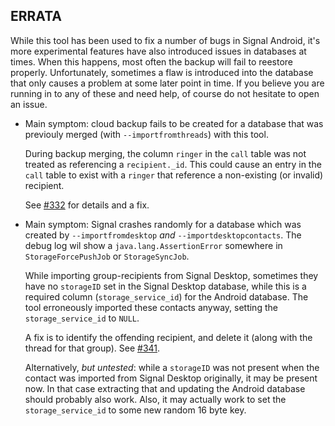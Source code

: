 ## ERRATA

While this tool has been used to fix a number of bugs in Signal Android, it's more experimental features have also introduced issues in databases at times. When this happens, most often the backup will fail to reestore properly. Unfortunately, sometimes a flaw is introduced into the database that only causes a problem at some later point in time. If you believe you are running in to any of these and need help, of course do not hesitate to open an issue.

- Main symptom: cloud backup fails to be created for a database that was previouly merged (with `--importfromthreads`) with this tool.

  During backup merging, the column `ringer` in the `call` table was not treated as referencing a `recipient._id`. This could cause an entry in the `call` table to exist with a `ringer` that reference a non-existing (or invalid) recipient.

  See [#332](https://github.com/bepaald/signalbackup-tools/issues/332#issuecomment-3426285375) for details and a fix.
  
- Main symptom: Signal crashes randomly for a database which was created by `--importfromdesktop` _and_ `--importdesktopcontacts`. The debug log wil show a `java.lang.AssertionError` somewhere in `StorageForcePushJob` or `StorageSyncJob`.

  While importing group-recipients from Signal Desktop, sometimes they have no `storageID` set in the Signal Desktop database, while this is a required column (`storage_service_id`) for the Android database. The tool erroneously imported these contacts anyway, setting the `storage_service_id` to `NULL`.

  A fix is to identify the offending recipient, and delete it (along with the thread for that group). See [#341](https://github.com/bepaald/signalbackup-tools/issues/341).

  Alternatively, _but untested_: while a `storageID` was not present when the contact was imported from Signal Desktop originally, it may be present now. In that case extracting that and updating the Android database should probably also work. Also, it may actually work to set the `storage_service_id` to some new random 16 byte key.
